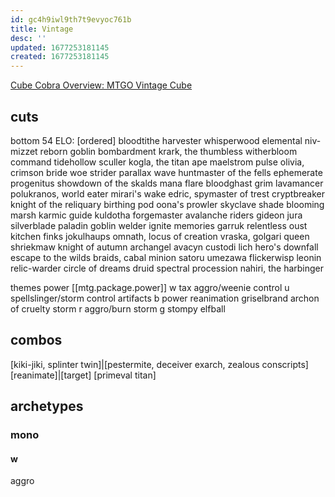 ```yaml
---
id: gc4h9iwl9th7t9evyoc761b
title: Vintage
desc: ''
updated: 1677253181145
created: 1677253181145
---
```

[Cube Cobra Overview: MTGO Vintage Cube](https://cubecobra.com/cube/overview/modovintage)
## cuts
bottom 54 ELO: [ordered]
bloodtithe harvester
whisperwood elemental
niv-mizzet reborn
goblin bombardment
krark, the thumbless
witherbloom command
tidehollow sculler
kogla, the titan ape
maelstrom pulse
olivia, crimson bride
woe strider
parallax wave
huntmaster of the fells
ephemerate
progenitus
showdown of the skalds
mana flare
bloodghast
grim lavamancer
polukranos, world eater
mirari's wake
edric, spymaster of trest
cryptbreaker
knight of the reliquary
birthing pod
oona's prowler
skyclave shade
blooming marsh
karmic guide
kuldotha forgemaster
avalanche riders
gideon jura
silverblade paladin
goblin welder
ignite memories
garruk relentless
oust
kitchen finks
jokulhaups
omnath, locus of creation
vraska, golgari queen
shriekmaw
knight of autumn
archangel avacyn
custodi lich
hero's downfall
escape to the wilds
braids, cabal minion
satoru umezawa
flickerwisp
leonin relic-warder
circle of dreams druid
spectral procession
nahiri, the harbinger

themes
  power [[mtg.package.power]]
  w
    tax
    aggro/weenie
    control
  u
    spellslinger/storm
    control
    artifacts
  b
    power
    reanimation
      griselbrand
      archon of cruelty
    storm
  r
    aggro/burn
    storm
  g
    stompy
    elfball
## combos
[kiki-jiki, splinter twin]|[pestermite, deceiver exarch, zealous conscripts]
[reanimate]|[target]
[primeval titan]

## archetypes
### mono
#### w
  aggro